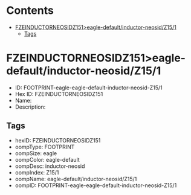 



Contents
========

* [FZEINDUCTORNEOSIDZ151>eagle-default/inductor-neosid/Z15/1](#fzeinductorneosidz151eagle-defaultinductor-neosidz151)
	* [Tags](#tags)

# FZEINDUCTORNEOSIDZ151>eagle-default/inductor-neosid/Z15/1

- ID: FOOTPRINT-eagle-eagle-default-inductor-neosid-Z15/1
- Hex ID: FZEINDUCTORNEOSIDZ151
- Name: 
- Description: 

## Tags

- hexID: FZEINDUCTORNEOSIDZ151
- oompType: FOOTPRINT
- oompSize: eagle
- oompColor: eagle-default
- oompDesc: inductor-neosid
- oompIndex: Z15/1
- oompName: eagle-default/inductor-neosid/Z15/1
- oompID: FOOTPRINT-eagle-eagle-default-inductor-neosid-Z15/1
